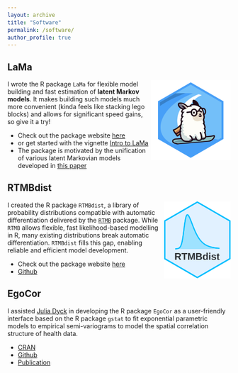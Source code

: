 ```yaml
---
layout: archive
title: "Software"
permalink: /software/
author_profile: true
---
```


## LaMa

<img src ="../images/Logo_LaMa_surf.png" align = "right" width = "180"/>

I wrote the R package `LaMa` for flexible model building and fast estimation of **latent Markov models**. It makes building such models much more convenient (kinda feels like stacking lego blocks) and allows for significant speed gains, so give it a try!

* Check out the package website <a href = "https://janoleko.github.io/LaMa/" target = "_blank">here</a>
* or get started with the vignette <a href = "https://janoleko.github.io/LaMa/articles/Intro_to_LaMa.html" target = "_blank">Intro to LaMa</a>
* The package is motivated by the unification of various latent Markovian models developed in <a href = "https://arxiv.org/abs/2406.19157" target = "_blank">this paper</a>

## RTMBdist

<img src ="https://github.com/janoleko/RTMBdist/blob/master/man/figures/RTMBdist_hex.png" align = "right" width = "150"/>

I created the R package `RTMBdist`, a library of probability distributions compatible with automatic differentiation delivered by the <a href = "https://kaskr.r-universe.dev/RTMB" target = "_blank">`RTMB`</a> package. 
While `RTMB` allows flexible, fast likelihood-based modelling in R, many existing distributions break automatic
differentiation. `RTMBdist` fills this gap, enabling reliable and efficient model development.

* Check out the package website <a href = "https://janoleko.github.io/RTMBdist/" target = "_blank">here</a>
* <a href = "https://github.com/janoleko/RTMBdist" target = "_blank">Github</a>

## EgoCor
I assisted <a href = "https://www.uni-bielefeld.de/fakultaeten/wirtschaftswissenschaften/lehrbereiche/stats/team/julia-dyck-(m.sc.)/" target="_blank">Julia Dyck</a> in developing the R package `EgoCor` as a user-friendly interface based on the R package `gstat` to fit exponential parametric models to empirical semi-variograms to model the spatial correlation structure of health data.

* <a href = "https://cran.r-project.org/web/packages/EgoCor/index.html" target="_blank">CRAN</a>
* <a href = "https://github.com/julia-dyck/EgoCor" target = "_blank">Github</a>
* <a href = "https://arxiv.org/abs/2309.12979" taget = "_blank">Publication</a>
